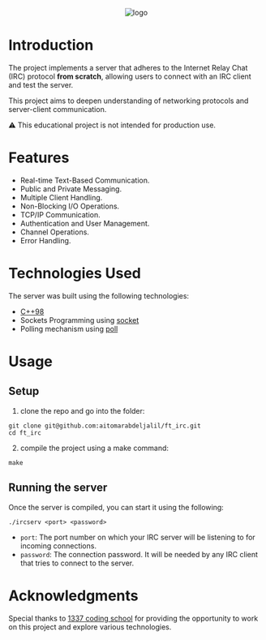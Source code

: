 <p align="center">
  <picture>
    <source media="(prefers-color-scheme: dark)" srcset="https://github.com/user-attachments/assets/10ac2956-2785-4f6e-9e3e-1f8317f0fabd">
    <source media="(prefers-color-scheme: light)" srcset="https://github.com/user-attachments/assets/9a174a60-3c7a-43a7-abba-fea9b802eb14">
    <img alt="logo" src="https://github.com/user-attachments/assets/9a174a60-3c7a-43a7-abba-fea9b802eb14">
  </picture>
</p>


# Introduction
The project implements a server that adheres to the Internet Relay Chat (IRC) protocol **from scratch**,
allowing users to connect with an IRC client and test the server.

This project aims to deepen understanding of networking protocols and server-client communication.

:warning: This educational project is not intended for production use.

# Features

- Real-time Text-Based Communication.
- Public and Private Messaging.
- Multiple Client Handling.
- Non-Blocking I/O Operations.
- TCP/IP Communication.
- Authentication and User Management.
- Channel Operations.
- Error Handling.

# Technologies Used

The server was built using the following technologies:

- [C++98](https://en.wikipedia.org/wiki/C%2B%2B)
- Sockets Programming using [socket](https://man7.org/linux/man-pages/man2/socket.2.html)
- Polling mechanism using [poll](https://man7.org/linux/man-pages/man2/poll.2.html)

# Usage

## Setup

1) clone the repo and go into the folder:

```
git clone git@github.com:aitomarabdeljalil/ft_irc.git
cd ft_irc
```

2) compile the project using a make command:

```
make
```

## Running the server

Once the server is compiled, you can start it using the following:

```
./ircserv <port> <password>
```

- `port`: The port number on which your IRC server will be listening to for incoming connections.
- `password`: The connection password. It will be needed by any IRC client that tries to connect to the server.

# Acknowledgments

Special thanks to [1337 coding school](https://1337.ma/en/) for providing the opportunity to work on this project and explore various technologies.
